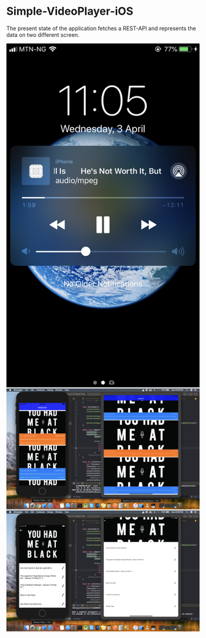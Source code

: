 # Simple-VideoPlayer-iOS
The present state of the application fetches a REST-API and represents the data on two different screen.


<p float="left">
<img src="https://github.com/meshileya/PodcastPlayer/blob/master/e.jpeg"/>
  <img src="https://github.com/meshileya/PodcastPlayer/blob/master/1.png"/>
  <img src="https://github.com/meshileya/PodcastPlayer/blob/master/2.png"/>
</p>
